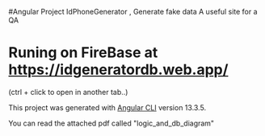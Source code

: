 #Angular Project IdPhoneGenerator , Generate fake data A useful site for a QA
# Runing on FireBase at https://idgeneratordb.web.app/ 
(ctrl + click to open in another tab..)

This project was generated with [Angular CLI](https://github.com/angular/angular-cli) version 13.3.5.

You can read the attached pdf called "logic_and_db_diagram"
